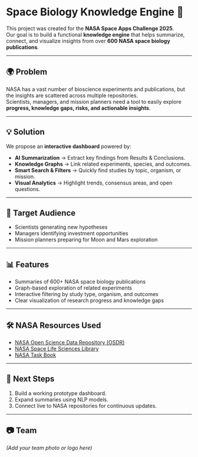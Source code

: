 # Space Biology Knowledge Engine 🚀

This project was created for the **NASA Space Apps Challenge 2025**.  
Our goal is to build a functional **knowledge engine** that helps summarize, connect, and visualize insights from over **600 NASA space biology publications**.  

---

## 🌍 Problem
NASA has a vast number of bioscience experiments and publications, but the insights are scattered across multiple repositories.  
Scientists, managers, and mission planners need a tool to easily explore **progress, knowledge gaps, risks, and actionable insights**.

---

## 💡 Solution
We propose an **interactive dashboard** powered by:
- **AI Summarization** → Extract key findings from Results & Conclusions.  
- **Knowledge Graphs** → Link related experiments, species, and outcomes.  
- **Smart Search & Filters** → Quickly find studies by topic, organism, or mission.  
- **Visual Analytics** → Highlight trends, consensus areas, and open questions.  

---

## 👥 Target Audience
- Scientists generating new hypotheses  
- Managers identifying investment opportunities  
- Mission planners preparing for Moon and Mars exploration  

---

## 📊 Features
- Summaries of 600+ NASA space biology publications  
- Graph-based exploration of related experiments  
- Interactive filtering by study type, organism, and outcomes  
- Clear visualization of research progress and knowledge gaps  

---

## 🛠️ NASA Resources Used
- [NASA Open Science Data Repository (OSDR)](https://osdr.nasa.gov)  
- [NASA Space Life Sciences Library](https://www.lpi.usra.edu/publications/space-life-sciences/)  
- [NASA Task Book](https://taskbook.nasaprs.com/)  

---

## 📌 Next Steps
1. Build a working prototype dashboard.  
2. Expand summaries using NLP models.  
3. Connect live to NASA repositories for continuous updates.  

---

## 📷 Team
*(Add your team photo or logo here)*